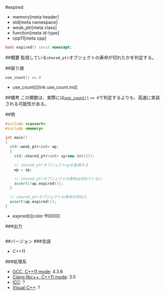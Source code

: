 #expired
* memory[meta header]
* std[meta namespace]
* weak_ptr[meta class]
* function[meta id-type]
* cpp11[meta cpp]

```cpp
bool expired() const noexcept;
```

##概要
監視している`shared_ptr`オブジェクトの寿命が切れたかを判定する。


##戻り値
```cpp
use_count() == 0
```
* use_count()[link use_count.md]


##備考
この関数は、実際には[`use_count()`](use_count.md) `== 0`で判定するよりも、高速に実装される可能性がある。


##例
```cpp
#include <cassert>
#include <memory>

int main()
{
  std::weak_ptr<int> wp;
  {
    std::shared_ptr<int> sp(new int(3));

    // shared_ptrオブジェクトspを監視する
    wp = sp;

    // shared_ptrオブジェクトの寿命は切れていない
    assert(!wp.expired());
  }

  // shared_ptrオブジェクトの寿命が切れた
  assert(wp.expired());
}
```
* expired()[color ff0000]

###出力
```
```

##バージョン
###言語
- C++11

###処理系
- [GCC, C++11 mode](/implementation.md#gcc): 4.3.6
- [Clang libc++, C++11 mode](/implementation.md#clang): 3.0
- [ICC](/implementation.md#icc): ?
- [Visual C++](/implementation.md#visual_cpp): ?
